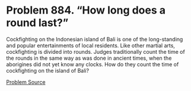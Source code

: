 # Problem 884. “How long does a round last?”

Cockfighting on the Indonesian island of Bali is one of the long-standing and popular entertainments of local residents. Like other martial arts, cockfighting is divided into rounds. Judges traditionally count the time of the rounds in the same way as was done in ancient times, when the aborigines did not yet know any clocks. How do they count the time of cockfighting on the island of Bali?

[Problem Source](https://www.trizland.ru/tasks/5440/)